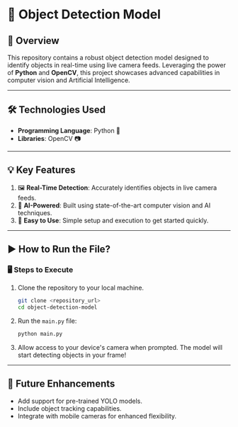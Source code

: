 # 🚀 **Object Detection Model**

## 🌟 **Overview**
This repository contains a robust object detection model designed to identify objects in real-time using live camera feeds. Leveraging the power of **Python** and **OpenCV**, this project showcases advanced capabilities in computer vision and Artificial Intelligence.

---

## 🛠️ **Technologies Used**
- **Programming Language**: Python 🐍
- **Libraries**: OpenCV 📷

---

## 💡 **Key Features**
1. 🖼️ **Real-Time Detection**: Accurately identifies objects in live camera feeds.
2. 🤖 **AI-Powered**: Built using state-of-the-art computer vision and AI techniques.
3. 🔧 **Easy to Use**: Simple setup and execution to get started quickly.

---

## ▶️ **How to Run the File?**

### 🖥️ **Steps to Execute**
1. Clone the repository to your local machine.
   ```bash
   git clone <repository_url>
   cd object-detection-model
   ```
2. Run the `main.py` file:
   ```bash
   python main.py
   ```
3. Allow access to your device's camera when prompted. The model will start detecting objects in your frame!

---

## 🎯 **Future Enhancements**
- Add support for pre-trained YOLO models.
- Include object tracking capabilities.
- Integrate with mobile cameras for enhanced flexibility.
